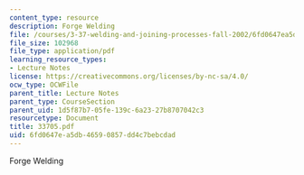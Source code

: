 ```yaml
---
content_type: resource
description: Forge Welding
file: /courses/3-37-welding-and-joining-processes-fall-2002/6fd0647ea5db46590857dd4c7bebcdad_33705.pdf
file_size: 102968
file_type: application/pdf
learning_resource_types:
- Lecture Notes
license: https://creativecommons.org/licenses/by-nc-sa/4.0/
ocw_type: OCWFile
parent_title: Lecture Notes
parent_type: CourseSection
parent_uid: 1d5f87b7-05fe-139c-6a23-27b8707042c3
resourcetype: Document
title: 33705.pdf
uid: 6fd0647e-a5db-4659-0857-dd4c7bebcdad
---
```

Forge Welding